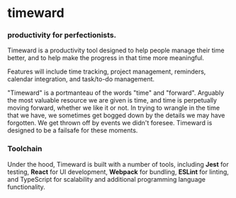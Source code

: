 # timeward
### productivity for perfectionists.

Timeward is a productivity tool designed to help people manage their time better, and to help make the progress in that time more meaningful.

Features will include time tracking, project management, reminders, calendar integration, and task/to-do management.

"Timeward" is a portmanteau of the words "time" and "forward". Arguably the most valuable resource we are given is time, and time is perpetually moving forward, whether we like it or not. In trying to wrangle in the time that we have, we sometimes get bogged down by the details we may have forgotten. We get thrown off by events we didn't foresee. Timeward is designed to be a failsafe for these moments.

### Toolchain

Under the hood, Timeward is built with a number of tools, including **Jest** for testing, **React** for UI development, **Webpack** for bundling, **ESLint** for linting, and TypeScript for scalability and additional programming language functionality.